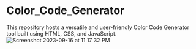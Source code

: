 # Color_Code_Generator
This repository hosts a versatile and user-friendly Color Code Generator tool built using HTML, CSS, and JavaScript. 
![Screenshot 2023-09-16 at 11 17 32 PM](https://github.com/Mujahid191/Color_Code_Generator/assets/107375586/14f14b0c-c274-415b-bac0-4197d3c472dc)
